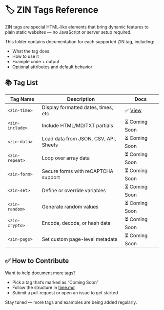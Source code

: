 # 🏷️ ZIN Tags Reference

ZIN tags are special HTML-like elements that bring dynamic features to plain static websites — no JavaScript or server setup required.

This folder contains documentation for each supported ZIN tag, including:

- What the tag does
- How to use it
- Example code + output
- Optional attributes and default behavior

## 📚 Tag List

| Tag Name         | Description                              | Docs |
|------------------|------------------------------------------|------|
| `<zin-time>`     | Display formatted dates, times, etc.     | ✅ [View](./time.md) |
| `<zin-include>`  | Include HTML/MD/TXT partials              | ⏳ Coming Soon |
| `<zin-data>`     | Load data from JSON, CSV, API, Sheets     | ⏳ Coming Soon |
| `<zin-repeat>`   | Loop over array data                      | ⏳ Coming Soon |
| `<zin-form>`     | Secure forms with reCAPTCHA support       | ⏳ Coming Soon |
| `<zin-set>`      | Define or override variables              | ⏳ Coming Soon |
| `<zin-random>`   | Generate random values                    | ⏳ Coming Soon |
| `<zin-crypto>`   | Encode, decode, or hash data              | ⏳ Coming Soon |
| `<zin-page>`     | Set custom page-level metadata            | ⏳ Coming Soon |


## ✅ How to Contribute

Want to help document more tags?

- Pick a tag that’s marked as “Coming Soon”
- Follow the structure in [time.md](./time.md)
- Submit a pull request or open an issue to get started

Stay tuned — more tags and examples are being added regularly.
